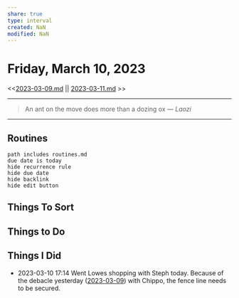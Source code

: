 ```yaml
---
share: true
type: interval
created: NaN 
modified: NaN
---
```

# Friday, March 10, 2023
<<[2023-03-09.md](./2023-03-09.md) || [2023-03-11.md](./2023-03-11.md) >>

---

> An ant on the move does more than a dozing ox
> — <cite>Laozi</cite>

---
 
## Routines
```tasks
path includes routines.md
due date is today
hide recurrence rule
hide due date
hide backlink
hide edit button
```

## Things To Sort


## Things to Do


## Things I Did
- 2023-03-10 17:14 Went Lowes shopping with Steph today. Because of the debacle yesterday ([2023-03-09](./2023-03-09.md)) with Chippo, the fence line needs to be secured.
